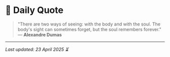 # 📜 Daily Quote

> "There are two ways of seeing: with the body and with the soul. The body's sight can sometimes forget, but the soul remembers forever."  
> — **Alexandre Dumas**

---

_Last updated: 23 April 2025 ⏳_
